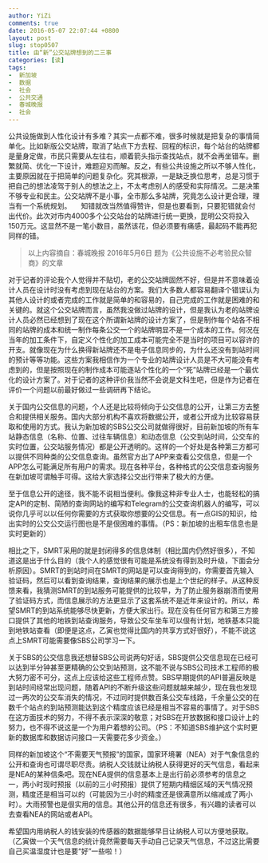 ```yaml
---
author: YiZi
comments: true
date: 2016-05-07 22:07:44 +0800
layout: post
slug: stop0507
title: 由“新”公交站牌想到的二三事
categories: [读]
tags:
-  新加坡
-  数据
-  社会
-  公共交通
-  春城晚报
-  社会
---
```

公共设施做到人性化设计有多难？其实一点都不难，很多时候就是把复杂的事情简单化。比如新版公交站牌，取消了站点下方去程、回程的标识，每个站台的站牌都是量身定做，市民只需要从左往右，顺着箭头指示查找站点，就不会再坐错车。删繁就简、优化一下设计，难题迎刃而解。反之，有些公共设施之所以不够人性化，主要原因就在于把简单的问题复杂化。究其根源，一是缺乏换位思考，总是习惯于把自己的想法凌驾于别人的想法之上，不太考虑别人的感受和实际情况。二是决策不够专业和民主。公交站牌不是小事，全市那么多站牌，究竟怎么设计更合理，理当有一个系统规划。
    知错就改当然值得赞许，但是也要看到，只要犯错就会付出代价。此次对市内4000多个公交站台的站牌进行统一更换，昆明公交将投入150万元。这显然不是一笔小数目，虽然该花，但必须要有痛感，最起码不能再犯同样的错。
<div class="quote"> <blockquote>
        以上内容摘自：春城晚报 2016年5月6日 题为《公共设施不必考验民众智商》的文章
    </blockquote>
</div>
<div class="readreview">
对于记者的评论我个人觉得并不贴切，老的公交站牌固然不好，但是并不意味着设计人员在设计时没有考虑到现在站台的方案。我们大多数人都容易翻译个错误认为其他人设计的或者完成的工作就是简单的和容易的，自己完成的工作就是困难的和关键的。就这个公交站牌而言，虽然我没做过站牌的设计，但是我认为老的站牌设计人员必然已经想到了现在这个所谓新站牌的设计方案了，但是制作每个站各不相同的站牌的成本和统一制作每条公交一个的站牌明显不是一个成本的工作。何况在当年的加工条件下，自定义个性化的加工成本可能完全不是当时的项目可以容许的开支。就像现在为什么换得新站牌还不是电子信息同步的，为什么还没有到站时间的预计等等功能。这些方案我相信作为一个专业的站牌设计人员是不大可能没有考虑到的，但是按照现在的制作成本可能逐站个性化的一个“死”站牌已经是一个最优化的设计方案了。对于记者的这种评价我当然不会说是文科生吧，但是作为记者在评价一个问题以前最好做过一些调研再下结论。

关于国内公交信息的问题，个人还是比较将倾向于公交信息的公开，让第三方去整合和提供相关服务。国内大部分机构不喜欢将数据公开，或者公开成为比较容易获取和使用的方式。我认为新加坡的SBS公交公司就做得很好，目前新加坡的所有车站静态信息（名称、位置、过往车辆信息）和动态信息（公交到站时间，公交车的实时位置，公交站服务情况）都是公开透明的。这样的一个好处是各种第三方都可以提供不同种类的公交信息查询。虽然官方出了APP来查看公交信息，但是一个APP怎么可能满足所有用户的需求。现在各种平台，各种格式的公交信息查询服务在新加坡可谓触手可得。这给大家选择公交出行带来了极大的方便。

至于信息公开的途径，我不能不说相当便利。像我这种非专业人士，也能轻松的搞定API的定制、简陋的查询网站的编写和Telegram的公交查询机器人的编写，可以说你几乎可以以任何你需要的方式获取你想要的公交信息。有一点GIS的知识，给出实时的公交公交运行图也是不是佷困难的事情。（PS：新加坡的出租车信息也是实时更新的）

相比之下，SMRT采用的就是封闭得多的信息体制（相比国内仍然好很多），不知道这是出于什么目的（我个人的感觉很有可能是系统没有得到及时升级，下面会分析原因）。SMRT的到站时间在SMRT的网站是可以查询得到的，你需要首先输入验证码，然后可以看到查询结果，查询结果的展示也是上个世纪的样子。从这种反馈来看，我猜测SMRT的到站服务可能提供的比较早，为了防止服务器崩溃而使用了验证码方式，而信息展示的方法更显示了这套系统不是近年来设计的。所以，希望SMRT的到站系统能够尽快更新，方便大家出行。现在没有任何官方和第三方接口提供了其他的地铁到站查询服务，导致公交车坐车可以佷有计划，地铁基本只能到地铁站查看（即便是这点，乙寅也觉得比国内的共享方式好很好），不能不说这点上SMRT可能需要像SBS公司学习一下。

关于SBS的公交信息我还想替SBS公司说两句好话，SBS提供公交信息现在已经可以达到半分钟甚至更精确的公交到站预测，这不能不说与SBS公司技术工程师的极大努力密不可分，这点上应该给这些工程师点赞。SBS早期提供的API普遍反映是到站时间经常出现问题，随着API的不断升级这些问题就越来越少，现在我也发现过一两次的公交车消失的情况，不过同时提供数百条公交车线路，千余量公交的在数千个站点的到站预测能达到这个精度应该已经是相当不容易的事情了。对于SBS在这方面技术的努力，不得不表示深深的敬意；对SBS在开放数据和接口设计上的努力，也不得不说这是一个为用户着想的公司。（PS：不知道SBS维护这个实时更新的数据库和数据访问接口一天需要花多少资金。）

同样的新加坡这个“不需要天气预报”的国家，国家环境署（NEA）对于气象信息的公开和查询也可谓尽职尽责。纳税人交钱就让纳税人获得更好的天气信息，看起来是NEA的某种信条吧。现在NEA提供的信息基本上是出行前必须参考的信息之一，两小时现时预报（以前的三小时预报）提供了短期内精细区域的天气情况预测，精度还是相当可以的（可能因为三小时的精度还是很满意所以缩减成了两小时）。大雨预警也是佷实用的信息。其他公开的信息还有很多，有兴趣的读者可以去查看NEA的网站或者API。

希望国内用纳税人的钱安装的传感器的数据能够早日让纳税人可以方便地获取。（乙寅做一个天气信息的统计竟然需要每天手动自己记录天气信息，不过这比需要自己买温湿度计也是要“好”一些啦！）
</div>
